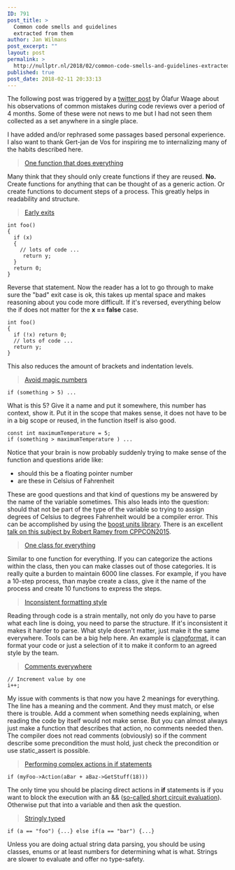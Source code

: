 ```yaml
---
ID: 791
post_title: >
  Common code smells and guidelines
  extracted from them
author: Jan Wilmans
post_excerpt: ""
layout: post
permalink: >
  http://nullptr.nl/2018/02/common-code-smells-and-guidelines-extracted-from-them/
published: true
post_date: 2018-02-11 20:33:13
---
```

The following post was triggered by a [twitter post][1] by Ólafur Waage about his observations of common mistakes during code reviews over a period of 4 months. Some of these were not news to me but I had not seen them collected as a set anywhere in a single place.

I have added and/or rephrased some passages based personal experience. I also want to thank Gert-jan de Vos for inspiring me to internalizing many of the habits described here.

> [One function that does everything][2]

Many think that they should only create functions if they are reused. **No.** Create functions for anything that can be thought of as a generic action. Or create functions to document steps of a process. This greatly helps in readability and structure.

> [Early exits][3]

    int foo() 
    { 
      if (x) 
      { 
        // lots of code ... 
         return y; 
      }
      return 0; 
    }
    

Reverse that statement. Now the reader has a lot to go through to make sure the "bad" exit case is ok, this takes up mental space and makes reasoning about you code more difficult. If it's reversed, everything below the if does not matter for the **x == false** case.

    int foo() 
    { 
      if (!x) return 0;
      // lots of code ... 
      return y; 
    }
    

This also reduces the amount of brackets and indentation levels.

> [Avoid magic numbers][4]

    if (something > 5) ...
    

What is this 5? Give it a name and put it somewhere, this number has context, show it. Put it in the scope that makes sense, it does not have to be in a big scope or reused, in the function itself is also good.

    const int maximumTemperature = 5;
    if (something > maximumTemperature ) ...
    

Notice that your brain is now probably suddenly trying to make sense of the function and questions aride like:

*   should this be a floating pointer number 
*   are these in Celsius of Fahrenheit

These are good questions and that kind of questions my be answered by the name of the variable sometimes. This also leads into the question: should that not be part of the type of the variable so trying to assign degrees of Celsius to degrees Fahrenheit would be a compiler error. This can be accomplished by using the [boost units library][5]. There is an excellent [talk on this subject by Robert Ramey from CPPCON2015][6].

> [One class for everything][7]

Similar to one function for everything. If you can categorize the actions within the class, then you can make classes out of those categories. It is really quite a burden to maintain 6000 line classes. For example, if you have a 10-step process, than maybe create a class, give it the name of the process and create 10 functions to express the steps.

> [Inconsistent formatting style][8]

Reading through code is a strain mentally, not only do you have to parse what each line is doing, you need to parse the structure. If it's inconsistent it makes it harder to parse. What style doesn't matter, just make it the same everywhere. Tools can be a big help here. An example is [clangformat][9], it can format your code or just a selection of it to make it conform to an agreed style by the team.

> [Comments everywhere][10]

    // Increment value by one 
    i++;
    

My issue with comments is that now you have 2 meanings for everything. The line has a meaning and the comment. And they must match, or else there is trouble. Add a comment when something needs explaining, when reading the code by itself would not make sense. But you can almost always just make a function that describes that action, no comments needed then. The compiler does not read comments (obviously) so if the comment describe some precondition the must hold, just check the precondition or use static_assert is possible.

> [Performing complex actions in if statements][11]

    if (myFoo->Action(aBar + aBaz->GetStuff(18)))
    

The only time you should be placing direct actions in **if** statements is if you want to block the execution with an && ([so-called short circuit evaluation][12]). Otherwise put that into a variable and then ask the question.

> [Stringly typed][13]

    if (a == "foo") {...} else if(a == "bar") {...}
    

Unless you are doing actual string data parsing, you should be using classes, enums or at least numbers for determining what is what. Strings are slower to evaluate and offer no type-safety.

 [1]: https://twitter.com/olafurw/status/962442310473658369
 [2]: #one_func
 [3]: #earlyexits
 [4]: #magicnumbers
 [5]: http://%20%20http://www.boost.org/doc/libs/1_66_0/doc/html/boost_units.html
 [6]: https://www.youtube.com/watch?v=qphj8ZuZlPA&t=1121s
 [7]: #oneclass
 [8]: #formatting
 [9]: https://llvm.org/builds/
 [10]: #comments
 [11]: #complexaction
 [12]: https://en.wikipedia.org/wiki/Short-circuit_evaluation
 [13]: #stringly